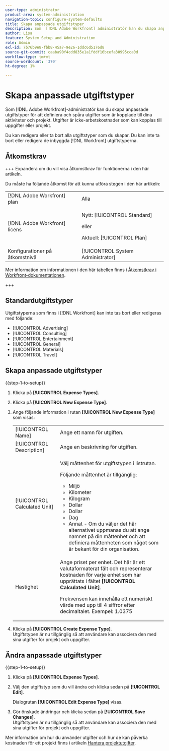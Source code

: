 ```yaml
---
user-type: administrator
product-area: system-administration
navigation-topic: configure-system-defaults
title: Skapa anpassade utgiftstyper
description: Som  [!DNL Adobe Workfront] administratör kan du skapa anpassade utgiftstyper för att definiera och spåra utgifter som är kopplade till dina aktiviteter och projekt. Utgifter är icke-arbetskostnader som kan kopplas till uppgifter eller projekt.
author: Lisa
feature: System Setup and Administration
role: Admin
exl-id: 7b76b9e8-fbb8-45a7-9e26-1ddc6d5176d8
source-git-commit: caaba90f4cdd835e1a1fddf16bcefa30995cca0d
workflow-type: tm+mt
source-wordcount: '370'
ht-degree: 1%

---
```


# Skapa anpassade utgiftstyper

<!--**DON'T DELETE, DRAFT OR HIDE THIS ARTICLE. IT IS LINKED TO THE PRODUCT THROUGH THE CONTEXT SENSITIVE HELP LINKS.-->

Som [!DNL Adobe Workfront]-administratör kan du skapa anpassade utgiftstyper för att definiera och spåra utgifter som är kopplade till dina aktiviteter och projekt. Utgifter är icke-arbetskostnader som kan kopplas till uppgifter eller projekt.

Du kan redigera eller ta bort alla utgiftstyper som du skapar. Du kan inte ta bort eller redigera de inbyggda [!DNL Workfront] utgiftstyperna.

## Åtkomstkrav

+++ Expandera om du vill visa åtkomstkrav för funktionerna i den här artikeln.

Du måste ha följande åtkomst för att kunna utföra stegen i den här artikeln:

<table style="table-layout:auto"> 
 <col> 
 <col> 
 <tbody> 
  <tr> 
   <td role="rowheader">[!DNL Adobe Workfront] plan</td> 
   <td>Alla</td> 
  </tr> 
  <tr> 
   <td role="rowheader">[!DNL Adobe Workfront] licens</td> 
   <td><p>Nytt: [!UICONTROL Standard]</p>
   eller
   <p>Aktuell: [!UICONTROL Plan]</p>
   </td> 
  </tr> 
  <tr> 
   <td role="rowheader">Konfigurationer på åtkomstnivå</td> 
   <td>[!UICONTROL System Administrator]</td>
  </tr>
 </tbody> 
</table>

Mer information om informationen i den här tabellen finns i [Åtkomstkrav i Workfront-dokumentationen](/help/quicksilver/administration-and-setup/add-users/access-levels-and-object-permissions/access-level-requirements-in-documentation.md).

+++

## Standardutgiftstyper

Utgiftstyperna som finns i [!DNL Workfront] kan inte tas bort eller redigeras med följande:

* [!UICONTROL Advertising]
* [!UICONTROL Consulting]
* [!UICONTROL Entertainment]
* [!UICONTROL General]
* [!UICONTROL Materials]
* [!UICONTROL Travel]

## Skapa anpassade utgiftstyper

{{step-1-to-setup}}

1. Klicka på **[!UICONTROL Expense Types]**.
1. Klicka på **[!UICONTROL New Expense Type]**.
1. Ange följande information i rutan **[!UICONTROL New Expense Type]** som visas:

   <table style="table-layout:auto"> 
    <col> 
    <col> 
    <tbody> 
     <tr> 
      <td role="rowheader">[!UICONTROL Name]</td> 
      <td>Ange ett namn för utgiften.</td> 
     </tr> 
     <tr> 
      <td role="rowheader">[!UICONTROL Description]</td> 
      <td>Ange en beskrivning för utgiften.</td> 
     </tr> 
     <tr> 
      <td role="rowheader">[!UICONTROL Calculated Unit]</td> 
      <td> <p>Välj måttenhet för utgiftstypen i listrutan.</p> <p>Följande måttenhet är tillgänglig:</p> 
       <ul> 
        <li>Miljö</li> 
        <li>Kilometer</li> 
        <li>Kilogram</li> 
        <li>Dollar</li> 
        <li>Dollar</li> 
        <li>Dag</li> 
        <li>Annat - Om du väljer det här alternativet uppmanas du att ange namnet på din måttenhet och att definiera måttenheten som något som är bekant för din organisation.</li> 
       </ul> </td> 
     </tr> 
     <tr> 
      <td role="rowheader">Hastighet</td> 
      <td> <p>Ange priset per enhet. Det här är ett valutaformaterat fält och representerar kostnaden för varje enhet som har upprättats i fältet <strong>[!UICONTROL Calculated Unit]</strong>. </p> <p>Frekvensen kan innehålla ett numeriskt värde med upp till 4 siffror efter decimaltalet. Exempel: 1.0375</p> </td> 
     </tr> 
    </tbody> 
   </table>

1. Klicka på **[!UICONTROL Create Expense Type]**.\
   Utgiftstypen är nu tillgänglig så att användare kan associera den med sina utgifter för projekt och uppgifter.

## Ändra anpassade utgiftstyper

{{step-1-to-setup}}

1. Klicka på **[!UICONTROL Expense Types]**.
1. Välj den utgiftstyp som du vill ändra och klicka sedan på **[!UICONTROL Edit]**.

   Dialogrutan **[!UICONTROL Edit Expense Type]** visas.

1. Gör önskade ändringar och klicka sedan på **[!UICONTROL Save Changes]**.\
   Utgiftstypen är nu tillgänglig så att användare kan associera den med sina utgifter för projekt och uppgifter.

Mer information om hur du använder utgifter och hur de kan påverka kostnaden för ett projekt finns i artikeln [Hantera projektutgifter](../../../manage-work/projects/project-finances/manage-project-expenses.md).
